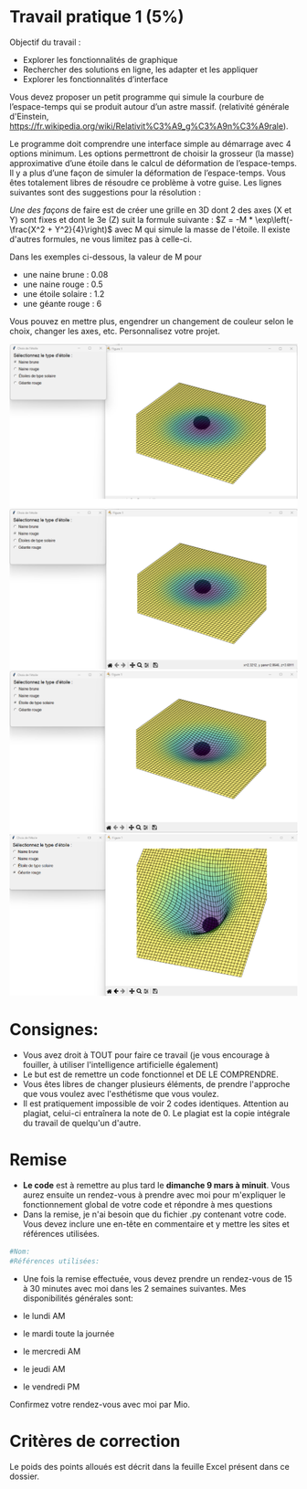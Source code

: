 # Travail pratique 1 (5%)

Objectif du travail :
-	Explorer les fonctionnalités de graphique 
-	Rechercher des solutions en ligne, les adapter et les appliquer
-	Explorer les fonctionnalités d’interface


Vous devez proposer un petit programme qui simule la courbure de l’espace-temps qui se produit autour d’un astre massif. (relativité générale d'Einstein, https://fr.wikipedia.org/wiki/Relativit%C3%A9_g%C3%A9n%C3%A9rale). 

Le programme doit comprendre une interface simple au démarrage avec 4 options minimum. Les options permettront de choisir la grosseur (la masse) approximative d’une étoile dans le calcul de déformation de l’espace-temps. 
Il y a plus d’une façon de simuler la déformation de l’espace-temps. Vous êtes totalement libres de résoudre ce problème à votre guise. Les lignes suivantes sont des suggestions pour la résolution :

*Une des façons* de faire est de créer une grille en 3D dont 2 des axes (X et Y) sont fixes et dont le 3e (Z) suit la formule suivante : $Z = -M * \exp\left(-\frac{X^2 + Y^2}{4}\right)$
avec M qui simule la masse de l'étoile. Il existe d'autres formules, ne vous limitez pas à celle-ci.

Dans les exemples ci-dessous, la valeur de M pour 
- une naine brune : 0.08
- une naine rouge : 0.5
- une étoile solaire : 1.2
- une géante rouge : 6

Vous pouvez en mettre plus, engendrer un changement de couleur selon le choix, changer les axes, etc. Personnalisez votre projet.

![naine brune](../img/naine_brune.png)
![naine rouge](../img/naine_rouge.png)
![solaire](../img/solaire.png)
![géante rouge](../img/geante_rouge.png)


# Consignes:

- Vous avez droit à TOUT pour faire ce travail (je vous encourage à fouiller, à utiliser l'intelligence artificielle également)
- Le but est de remettre un code fonctionnel et DE LE COMPRENDRE.
- Vous êtes libres de changer plusieurs éléments, de prendre l'approche que vous voulez avec l'esthétisme que vous voulez. 
- Il est pratiquement impossible de voir 2 codes identiques. Attention au plagiat, celui-ci entraînera la note de 0. Le plagiat est la copie intégrale du travail de quelqu'un d'autre. 



# Remise
- **Le code** est à remettre au plus tard le **dimanche 9 mars à minuit**. Vous aurez ensuite un rendez-vous à prendre avec moi pour m'expliquer le fonctionnement global de votre code et répondre à mes questions
- Dans la remise, je n'ai besoin que du fichier .py contenant votre code. Vous devez inclure une en-tête en commentaire et y mettre les sites et références utilisées.

```py
#Nom:
#Références utilisées:
```

- Une fois la remise effectuée, vous devez prendre un rendez-vous de 15 à 30 minutes avec moi dans les 2 semaines suivantes. Mes disponibilités générales sont:

- le lundi AM
- le mardi toute la journée
- le mercredi AM
- le jeudi AM
- le vendredi PM

Confirmez votre rendez-vous avec moi par Mio.

# Critères de correction

Le poids des points alloués est décrit dans la feuille Excel présent dans ce dossier.

